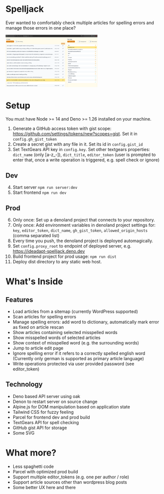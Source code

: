 # Spelljack

Ever wanted to comfortably check multiple articles for spelling errors and manage those errors in one place?

<img src="https://github.com/ideadapt/spelljack/raw/main/doc/screenshot.png" width="300">

# Setup

You must have Node >= 14 and Deno >= 1.26 installed on your machine.

1. Generate a GitHub access token with gist scope: https://github.com/settings/tokens/new?scopes=gist.
   Set it in `config.gh_gist_token`
2. Create a secret gist with any file in it. Set its id in `config.gist_id`
3. Set TextGears API key in `config.key`. Set other textgears properties: 
   `dict_name` (only [a-z_-]), `dict_title`, `editor_token` (user is prompted to enter that, once a write operation is triggered, e.g. spell check or ignore)

## Dev

4. Start server `npm run server:dev`
5. Start frontend `npm run dev`

## Prod

6. Only once: Set up a denoland project that connects to your repository. 
7. Only once: Add environment variables in denoland project settings for: 
   `key`, `editor_token`, `dict_name`, `gh_gist_token`, `allowed_origin_hosts` (comma separated list)
8. Every time you push, the denoland project is deployed automagically.
9. Set `config.proxy_root` to endpoint of deployed server, e.g. https://ideadapt-spelljack.deno.dev
10. Build frontend project for prod usage: `npm run dist`
11. Deploy dist directory to any static web host.


# What's Inside

## Features

- Load articles from a sitemap (currently WordPress supported)
- Scan articles for spelling errors
- Manage spelling errors: add word to dictionary, automatically mark error as fixed on article rescan
- Show articles containing selected misspelled words
- Show misspelled words of selected articles
- Show context of misspelled word (e.g. the surrounding words)
- Jump to article edit page
- Ignore spelling error if it refers to a correctly spelled english word (Currently only german is supported as primary article language)
- Write operations protected via user provided password (see editor_token)

## Technology

- Deno based API server using oak
- Denon to restart server on source change
- Alpine.js for DOM manipulation based on application state
- Tailwind CSS for fuzzy feeling
- Parcel for frontend dev and prod build
- TextGears API for spell checking
- GitHub gist API for storage
- Some SVG


# What more?

- Less spaghetti code
- Parcel with optimized prod build
- Support multiple editor_tokens (e.g. one per author / role)
- Support article sources other than wordpress blog posts
- Some better UX here and there